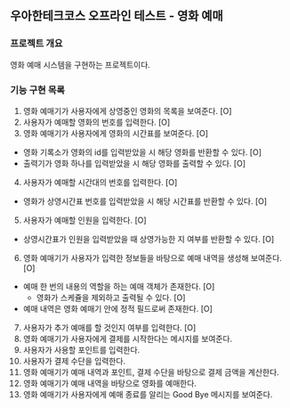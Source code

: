## 우아한테크코스 오프라인 테스트 - 영화 예매

### 프로젝트 개요
영화 예매 시스템을 구현하는 프로젝트이다.

### 기능 구현 목록

1. 영화 예매기가 사용자에게 상영중인 영화의 목록을 보여준다. [O]
2. 사용자가 예매할 영화의 번호를 입력한다. [O]
3. 영화 예매기가 사용자에게 영화의 시간표를 보여준다. [O]
  - 영화 기록소가 영화의 id를 입력받았을 시 해당 영화를 반환할 수 있다. [O]
  - 출력기가 영화 하나를 입력받았을 시 해당 영화를 출력할 수 있다. [O]
4. 사용자가 예매할 시간대의 번호를 입력한다. [O]
  - 영화가 상영시간표 번호를 입력받았을 시 해당 시간표를 반환할 수 있다. [O]
5. 사용자가 예매할 인원을 입력한다. [O]
  - 상영시간표가 인원을 입력받았을 때 상영가능한 지 여부를 반환할 수 있다. [O]
6. 영화 예매기가 사용자가 입력한 정보들을 바탕으로 예매 내역을 생성해 보여준다. [O]
  - 예매 한 번의 내용의 역할을 하는 예매 객체가 존재한다. [O]
    - 영화가 스케쥴을 제외하고 출력될 수 있다. [O]
  - 예매 내역은 영화 예매기 안에 정적 필드로써 존재한다. [O]
7. 사용자가 추가 예매를 할 것인지 여부를 입력한다. [O]
8. 영화 예매기가 사용자에게 결제를 시작한다는 메시지를 보여준다.
9. 사용자가 사용할 포인트를 입력한다.
10. 사용자가 결제 수단을 입력한다.
11. 영화 예매기가 예매 내역과 포인트, 결제 수단을 바탕으로 결제 금액을 계산한다.
12. 영화 예매기가 예매 내역을 바탕으로 영화를 예매한다.
13. 영화 예매기가 사용자에게 예매 종료를 알리는 Good Bye 메시지를 보여준다.